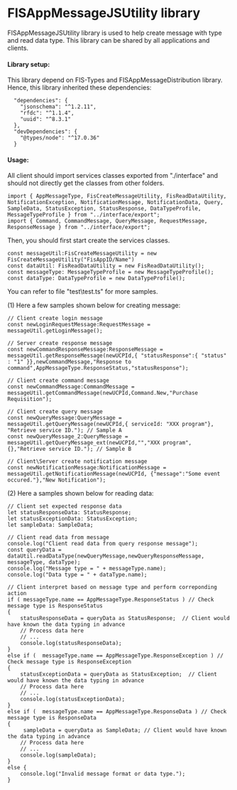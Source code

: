 # FISAppMessageJSUtility library

FISAppMessageJSUtility library is used to help create message with type and read data type. This library can be shared by all applications and clients.

#### Library setup:

This library depend on FIS-Types and FISAppMessageDistribution library.
Hence, this library inherited these dependencies:
```
  "dependencies": {
    "jsonschema": "^1.2.11",
    "rfdc": "^1.1.4",
    "uuid": "^8.3.1"
  },
  "devDependencies": {
    "@types/node": "^17.0.36"
  }
```

#### Usage:
All client should import services classes exported from "./interface" and should not directly get the classes from other folders. 
```
import { AppMessageType, FisCreateMessageUtility, FisReadDataUtility, NotificationException, NotificationMessage, NotificationData, Query, SampleData, StatusException, StatusResponse, DataTypeProfile, MessageTypeProfile } from "../interface/export";
import { Command, CommandMessage, QueryMessage, RequestMessage, ResponseMessage } from "../interface/export";
```

Then, you should first start create the services classes.

```
const messageUtil:FisCreateMessageUtility = new FisCreateMessageUtility("FisAppID/Name")
const dataUtil: FisReadDataUtility = new FisReadDataUtility();
const messageType: MessageTypeProfile = new MessageTypeProfile();
const dataType: DataTypeProfile = new DataTypeProfile(); 
```

You can refer to file "test\test.ts" for more samples. 

(1) Here a few samples shown below for creating message: 
```
// Client create login message 
const newLoginRequestMessage:RequestMessage = messageUtil.getLoginMessage();  
```
```
// Server create response message  
const newCommandResponseMessage:ResponseMessage = messageUtil.getResponseMessage(newUCPId,{ "statusResponse":{ "status" : "1" }},newCommandMessage,"Response to command",AppMessageType.ResponseStatus,"statusResponse");
```
```
// Client create command message 
const newCommandMessage:CommandMessage = messageUtil.getCommandMessage(newUCPId,Command.New,"Purchase Requisition"); 
```
```
// Client create query message
const newQueryMessage:QueryMessage = messageUtil.getQueryMessage(newUCPId,{ serviceId: "XXX program"}, "Retrieve service ID."); // Sample A
const newQueryMessage_2:QueryMessage = messageUtil.getQueryMessage_ext(newUCPId,"","XXX program", {},"Retrieve service ID."); // Sample B
```
```
// Client\Server create notification message
const newNotificationMessage:NotificationMessage = messageUtil.getNotificationMessage(newUCPId, {"message":"Some event occured."},"New Notification");
```

(2) Here a samples shown below for reading data:  
```
// Client set expected response data
let statusResponseData: StatusResponse;
let statusExceptionData: StatusException;
let sampleData: SampleData;
```
```
// Client read data from message 
console.log("Client read data from query response message");
const queryData = dataUtil.readDataType(newQueryMessage,newQueryResponseMessage, messageType, dataType);
console.log("Message type = " + messageType.name);
console.log("Data type = " + dataType.name); 

// Client interpret based on message type and perform correponding action 
if ( messageType.name == AppMessageType.ResponseStatus ) // Check message type is ResponseStatus  
{
    statusResponseData = queryData as StatusResponse;  // Client would have known the data typing in advance
    // Process data here
    // ...
    console.log(statusResponseData);
}
else if (  messageType.name == AppMessageType.ResponseException ) // Check message type is ResponseException  
{
    statusExceptionData = queryData as StatusException;  // Client would have known the data typing in advance
    // Process data here
    // ...
    console.log(statusExceptionData);
}
else if (  messageType.name == AppMessageType.ResponseData ) // Check message type is ResponseData  
{
     sampleData = queryData as SampleData; // Client would have known the data typing in advance
    // Process data here
    // ...
    console.log(sampleData);
}
else {
    console.log("Invalid message format or data type.");
}
``` 